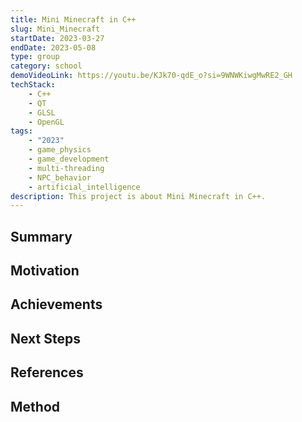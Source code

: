 ```yaml
---
title: Mini Minecraft in C++
slug: Mini_Minecraft
startDate: 2023-03-27
endDate: 2023-05-08
type: group
category: school
demoVideoLink: https://youtu.be/KJk70-qdE_o?si=9WNWKiwgMwRE2_GH
techStack:
    - C++
    - QT
    - GLSL
    - OpenGL
tags:
    - "2023"
    - game_physics
    - game_development
    - multi-threading
    - NPC_behavior
    - artificial_intelligence
description: This project is about Mini Minecraft in C++.
---
```


## Summary

## Motivation

## Achievements

## Next Steps

## References

## Method

